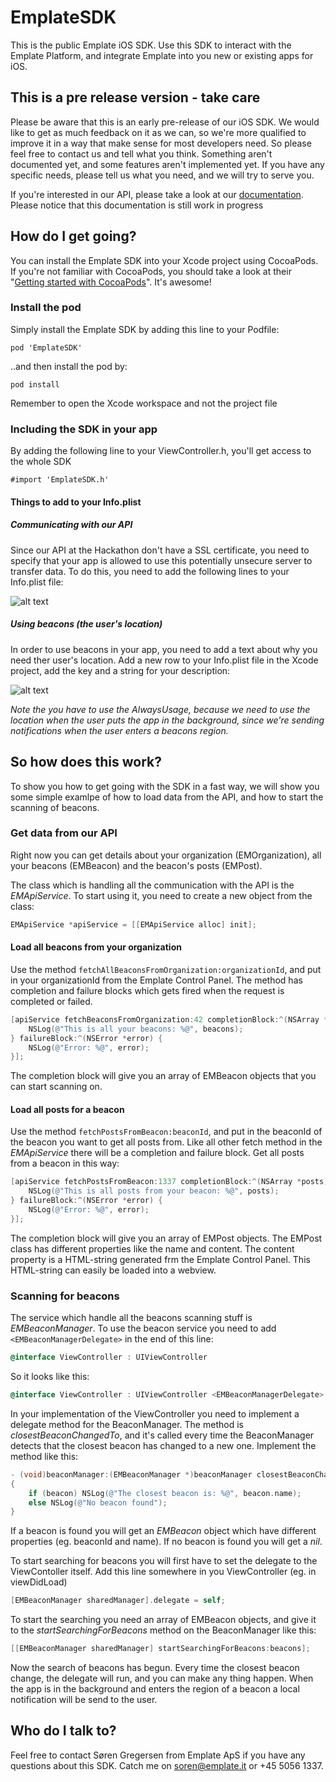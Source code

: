 # EmplateSDK

This is the public Emplate iOS SDK. Use this SDK to interact with the Emplate Platform, and integrate Emplate into you new or existing apps for iOS.

## This is a pre release version - take care
Please be aware that this is an early pre-release of our iOS SDK. We would like to get as much feedback on it as we can, so we're more qualified to improve it in a way that make sense for most developers need. So please feel free to contact us and tell what you think.
Something aren't documented yet, and some features aren't implemented yet. If you have any specific needs, please tell us what you need, and we will try to serve you.

If you're interested in our API, please take a look at our [documentation](http://docs.emplateapiversion2.apiary.io). Please notice that this documentation is still work in progress

## How do I get going?
You can install the Emplate SDK into your Xcode project using CocoaPods. If you're not familiar with CocoaPods, you should take a look at their "[Getting started with CocoaPods](https://guides.cocoapods.org/using/getting-started.html)". It's awesome!

### Install the pod
Simply install the Emplate SDK by adding this line to your Podfile:

`pod 'EmplateSDK'`

..and then install the pod by:

`pod install`

Remember to open the Xcode workspace and not the project file

### Including the SDK in your app
By adding the following line to your ViewController.h, you'll get access to the whole SDK

`#import 'EmplateSDK.h'`


#### Things to add to your Info.plist
##### Communicating with our API
Since our API at the Hackathon don't have a SSL certificate, you need to specify that your app is allowed to use this potentially unsecure server to transfer data. To do this, you need to add the following lines to your Info.plist file:

![alt text](https://dl.dropboxusercontent.com/u/2618630/EmplateSDK/NSAppTransportSecurity.png "NSAppTransportSecurity")

##### Using beacons (the user's location)
In order to use beacons in your app, you need to add a text about why you need ther user's location. Add a new row to your Info.plist file in the Xcode project, add the key and a string for your description:

![alt text](https://dl.dropboxusercontent.com/u/2618630/EmplateSDK/UserLocation.png "UserLocation")

_Note the you have to use the AlwaysUsage, because we need to use the location when the user puts the app in the background, since we're sending notifications when the user enters a beacons region._

## So how does this work?
To show you how to get going with the SDK in a fast way, we will show you some simple examlpe of how to load data from the API, and how to start the scanning of beacons.

### Get data from our API
Right now you can get details about your organization (EMOrganization), all your beacons (EMBeacon) and the beacon's posts (EMPost).

The class which is handling all the communication with the API is the _EMApiService_. To start using it, you need to create a new object from the class:

``` objective-c
EMApiService *apiService = [[EMApiService alloc] init];
```

#### Load all beacons from your organization
Use the method `fetchAllBeaconsFromOrganization:organizationId`, and put in your organizationId from the Emplate Control Panel. The method has completion and failure blocks which gets fired when the request is completed or failed.

``` objective-c
[apiService fetchBeaconsFromOrganization:42 completionBlock:^(NSArray *beacons) {
    NSLog(@"This is all your beacons: %@", beacons);
} failureBlock:^(NSError *error) {
    NSLog(@"Error: %@", error);
}];
```

The completion block will give you an array of EMBeacon objects that you can start scanning on.

#### Load all posts for a beacon
Use the method `fetchPostsFromBeacon:beaconId`, and put in the beaconId of the beacon you want to get all posts from. Like all other fetch method in the _EMApiService_ there will be a completion and failure block. Get all posts from a beacon in this way:
``` objective-c
[apiService fetchPostsFromBeacon:1337 completionBlock:^(NSArray *posts) {
    NSLog(@"This is all posts from your beacon: %@", posts);
} failureBlock:^(NSError *error) {
    NSLog(@"Error: %@", error);
}];
```

The completion block will give you an array of EMPost objects. The EMPost class has different properties like the name and content. The content property is a HTML-string generated frm the Emplate Control Panel. This HTML-string can easily be loaded into a webview.

### Scanning for beacons
The service which handle all the beacons scanning stuff is _EMBeaconManager_. To use the beacon service you need to add `<EMBeaconManagerDelegate>` in the end of this line:

``` objective-c
@interface ViewController : UIViewController
```
So it looks like this:
``` objective-c
@interface ViewController : UIViewController <EMBeaconManagerDelegate>
```

In your implementation of the ViewController you need to implement a delegate method for the BeaconManager. The method is _closestBeaconChangedTo_, and it's called every time the BeaconManager detects that the closest beacon has changed to a new one. Implement the method like this:

``` objective-c
- (void)beaconManager:(EMBeaconManager *)beaconManager closestBeaconChangedTo:(EMBeacon *)beacon
{
    if (beacon) NSLog(@"The closest beacon is: %@", beacon.name);
    else NSLog(@"No beacon found");
}
```

If a beacon is found you will get an _EMBeacon_ object which have different properties (eg. beaconId and name). If no beacon is found you will get a _nil_.

To start searching for beacons you will first have to set the delegate to the ViewContoller itself. Add this line somewhere in you ViewController (eg. in viewDidLoad)
``` objective-c
[EMBeaconManager sharedManager].delegate = self;
```

To start the searching you need an array of EMBeacon objects, and give it to the _startSearchingForBeacons_ method on the BeaconManager like this:
``` objective-c
[[EMBeaconManager sharedManager] startSearchingForBeacons:beacons];
```

Now the search of beacons has begun. Every time the closest beacon change, the delegate will run, and you can make any thing happen. When the app is in the background and enters the region of a beacon a local notification will be send to the user.

## Who do I talk to?
Feel free to contact Søren Gregersen from Emplate ApS if you have any questions about this SDK. Catch me on soren@emplate.it or +45 5056 1337.
